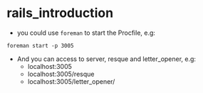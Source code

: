 # rails_introduction

- you could use `foreman` to start the Procfile, e.g:
```
foreman start -p 3005
```

- And you can access to server, resque and letter_opener, e.g:
	- localhost:3005
	- localhost:3005/resque
	- localhost:3005/letter_opener/